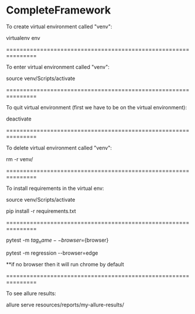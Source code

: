# CompleteFramework

To create virtual environment called "venv":

virtualenv env

===============================================================

To enter virtual environment called "venv":

source venv/Scripts/activate

===============================================================

To quit virtual environment (first we have to be on the virtual environment):

deactivate

===============================================================

To delete virtual environment called "venv":

rm -r venv/

===============================================================

To install requirements in the virtual env:

source venv/Scripts/activate

pip install -r requirements.txt

===============================================================

pytest -m ${tag_name} --browser=${browser}

pytest -m regression --browser=edge

**if no browser then it will run chrome by default

===============================================================

To see allure results:

allure serve resources/reports/my-allure-results/
